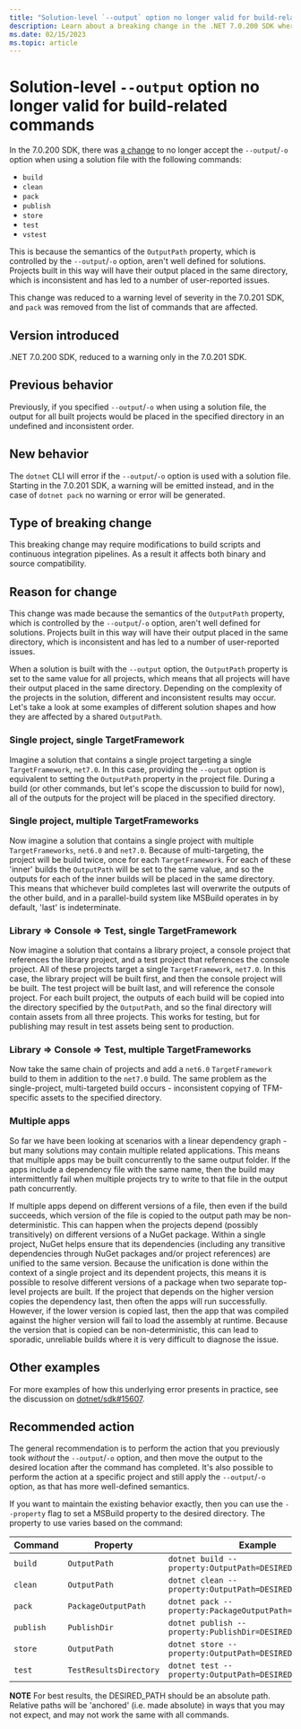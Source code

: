 ```yaml
---
title: "Solution-level `--output` option no longer valid for build-related commands"
description: Learn about a breaking change in the .NET 7.0.200 SDK where using the `--output` option is no longer valid when using a solution file
ms.date: 02/15/2023
ms.topic: article
---
```

# Solution-level `--output` option no longer valid for build-related commands

In the 7.0.200 SDK, there was [a change](https://github.com/dotnet/sdk/pull/29065) to no longer accept the `--output`/`-o` option when using a solution file with the following commands:

* `build`
* `clean`
* `pack`
* `publish`
* `store`
* `test`
* `vstest`

This is because the semantics of the `OutputPath` property, which is controlled by the `--output`/`-o` option, aren't well defined for solutions. Projects built in this way will have their output placed in the same directory, which is inconsistent and has led to a number of user-reported issues.

This change was reduced to a warning level of severity in the 7.0.201 SDK, and `pack` was removed from the list of commands that are affected.

## Version introduced

.NET 7.0.200 SDK, reduced to a warning only in the 7.0.201 SDK.

## Previous behavior

Previously, if you specified `--output`/`-o` when using a solution file, the output for all built projects would be placed in the specified directory in an undefined and inconsistent order.

## New behavior

The `dotnet` CLI will error if the `--output`/`-o` option is used with a solution file. Starting in the 7.0.201 SDK, a warning will be emitted instead, and in the case of `dotnet pack` no warning or error will be generated.

## Type of breaking change

This breaking change may require modifications to build scripts and continuous integration pipelines. As a result it affects both binary and source compatibility.

## Reason for change

This change was made because the semantics of the `OutputPath` property, which is controlled by the `--output`/`-o` option, aren't well defined for solutions. Projects built in this way will have their output placed in the same directory, which is inconsistent and has led to a number of user-reported issues.

When a solution is built with the `--output` option, the `OutputPath` property is set to the same value for all projects, which means that all projects will have their output placed in the same directory. Depending on the complexity of the projects in the solution, different and inconsistent results may occur. Let's take a look at some examples of different solution shapes and how they are affected by a shared `OutputPath`.

### Single project, single TargetFramework

Imagine a solution that contains a single project targeting a single `TargetFramework`, `net7.0`. In this case, providing the `--output` option is equivalent to setting the `OutputPath` property in the project file. During a build (or other commands, but let's scope the discussion to build for now), all of the outputs for the project will be placed in the specified directory.

### Single project, multiple TargetFrameworks

Now imagine a solution that contains a single project with multiple `TargetFrameworks`, `net6.0` and `net7.0`. Because of multi-targeting, the project will be build twice, once for each `TargetFramework`. For each of these 'inner' builds the `OutputPath` will be set to the same value, and so the outputs for each of the inner builds will be placed in the same directory. This means that whichever build completes last will overwrite the outputs of the other build, and in a parallel-build system like MSBuild operates in by default, 'last' is indeterminate.

### Library => Console => Test, single TargetFramework

Now imagine a solution that contains a library project, a console project that references the library project, and a test project that references the console project. All of these projects target a single `TargetFramework`, `net7.0`. In this case, the library project will be built first, and then the console project will be built. The test project will be built last, and will reference the console project. For each built project, the outputs of each build will be copied into the directory specified by the `OutputPath`, and so the final directory will contain assets from all three projects. This works for testing, but for publishing may result in test assets being sent to production.

### Library => Console => Test, multiple TargetFrameworks

Now take the same chain of projects and add a `net6.0` `TargetFramework` build to them in addition to the `net7.0` build. The same problem as the single-project, multi-targeted build occurs - inconsistent copying of TFM-specific assets to the specified directory.

### Multiple apps

So far we have been looking at scenarios with a linear dependency graph - but many solutions may contain multiple related applications.  This means that multiple apps may be built concurrently to the same output folder.  If the apps include a dependency file with the same name, then the build may intermittently fail when multiple projects try to write to that file in the output path concurrently.

If multiple apps depend on different versions of a file, then even if the build succeeds, which version of the file is copied to the output path may be non-deterministic.  This can happen when the projects depend (possibly transitively) on different versions of a NuGet package.  Within a single project, NuGet helps ensure that its dependencies (including any transitive dependencies through NuGet packages and/or project references) are unified to the same version.  Because the unification is done within the context of a single project and its dependent projects, this means it is possible to resolve different versions of a package when two separate top-level projects are built.  If the project that depends on the higher version copies the dependency last, then often the apps will run successfully.  However, if the lower version is copied last, then the app that was compiled against the higher version will fail to load the assembly at runtime.  Because the version that is copied can be non-deterministic, this can lead to sporadic, unreliable builds where it is very difficult to diagnose the issue.

## Other examples

For more examples of how this underlying error presents in practice, see the discussion on [dotnet/sdk#15607](https://github.com/dotnet/sdk/issues/15607).

## Recommended action

The general recommendation is to perform the action that you previously took _without_ the `--output`/`-o` option, and then move the output to the desired location after the command has completed. It's also possible to perform the action at a specific project and still apply the `--output`/`-o` option, as that has more well-defined semantics.

If you want to maintain the existing behavior exactly, then you can use the `--property` flag to set a MSBuild property to the desired directory. The property to use varies based on the command:

| Command | Property | Example |
| -- | -- | -- |
| `build` | `OutputPath` | `dotnet build --property:OutputPath=DESIRED_PATH` |
| `clean` | `OutputPath` | `dotnet clean --property:OutputPath=DESIRED_PATH` |
| `pack` | `PackageOutputPath` | `dotnet pack --property:PackageOutputPath=DESIRED_PATH` |
| `publish` | `PublishDir` | `dotnet publish --property:PublishDir=DESIRED_PATH` |
| `store` | `OutputPath` | `dotnet store --property:OutputPath=DESIRED_PATH` |
| `test` | `TestResultsDirectory` | `dotnet test --property:OutputPath=DESIRED_PATH` |

**NOTE**
For best results, the DESIRED_PATH should be an absolute path. Relative paths will be 'anchored' (i.e. made absolute) in ways that you may not expect, and may not work the same with all commands.
